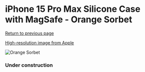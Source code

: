 # iPhone 15 Pro Max Silicone Case with MagSafe - Orange Sorbet

[Return to previous page](/iphone_15)

[High-resolution image from Apple](https://store.storeimages.cdn-apple.com/8756/as-images.apple.com/is/MT1W3?wid=4500&hei=4500&fmt=png)

<div style="width: 384px"><img src="/everysource/MT1W3.png" alt="Orange Sorbet"></div>

### Under construction
